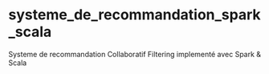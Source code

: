 # systeme_de_recommandation_spark_scala
Systeme de recommandation Collaboratif Filtering implementé avec Spark &amp; Scala
